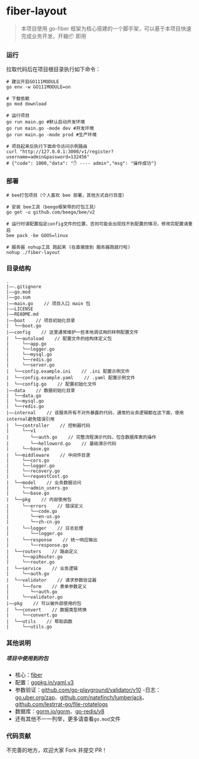 
# fiber-layout

> 本项目使用 go-fiber 框架为核心搭建的一个脚手架，可以基于本项目快速完成业务开发，开箱📦 即用


###  运行

拉取代码后在项目根目录执行如下命令：

```shell
# 建议开启GO111MODULE
go env -w GO111MODULE=on

# 下载依赖
go mod download

# 运行项目
go run main.go #默认启动开发环境
go run main.go -mode dev #开发环境
go run main.go -mode prod #生产环境

# 项目起来后执行下面命令访问示例路由
curl "http://127.0.0.1:3000/v1/register?username=admin&password=132456"
# {"code": 1000,"data": "✋ ---- admin","msg": "操作成功"}
```

### 部署

```shell
# bee打包项目（个人喜欢 bee 部署，其他方式自行百度）

# 安装 bee工具（beego框架带的打包工具）
go get -u github.com/beego/bee/v2

# 运行时请配置指定config文件的位置，否则可能会出现找不到配置的情况，修改完配置请重启
bee pack -be GOOS=linux

# 服务器 nohup工具 跑起来 (在直接放到 服务器跑就行啦)
nohup ./fiber-layout
```

### 目录结构

```
.
|——.gitignore
|——go.mod
|——go.sum
|——main.go    // 项目入口 main 包
|——LICENSE
|——README.md
|——boot    // 项目初始化目录
|  └──boot.go
|——config    // 这里通常维护一些本地调试用的样例配置文件
|  └──autoload    // 配置文件的结构体定义包
|     └──app.go
|     └──logger.go
|     └──mysql.go
|     └──redis.go
|     └──server.go
|  └──config.example.ini    // .ini 配置示例文件
|  └──config.example.yaml    // .yaml 配置示例文件
|  └──config.go    // 配置初始化文件
|——data    // 数据初始化目录
|  └──data.go
|  └──mysql.go
|  └──redis.go
|——internal    // 该服务所有不对外暴露的代码，通常的业务逻辑都在这下面，使用internal避免错误引用
|  └──controller    // 控制器代码
|     └──v1
|        └──auth.go    // 完整流程演示代码，包含数据库表的操作
|        └──helloword.go    // 基础演示代码
|     └──base.go
|  └──middleware    // 中间件目录
|     └──cors.go
|     └──logger.go
|     └──recovery.go
|     └──requestCost.go
|  └──model    // 业务数据访问
|     └──admin_users.go
|     └──base.go
|  └──pkg    // 内部使用包
|     └──errors    // 错误定义
|        └──code.go
|        └──en-us.go
|        └──zh-cn.go
|     └──logger    // 日志处理
|        └──logger.go
|     └──response    // 统一响应输出
|        └──response.go
|  └──routers    // 路由定义
|     └──apiRouter.go
|     └──router.go
|  └──service    // 业务逻辑
|     └──auth.go
|  └──validator    // 请求参数验证器
|     └──form    // 表单参数定义
|        └──auth.go
|     └──validator.go
|——pkg    // 可以被外部使用的包
|  └──convert    // 数据类型转换
|     └──convert.go
|  └──utils    // 帮助函数
|     └──utils.go
```
### 其他说明

##### 项目中使用到的包

- 核心：[fiber](https://github.com/gofiber/fiber)
- 配置：[gopkg.in/yaml.v3](https://github.com/go-yaml/yaml)
- 参数验证：[github.com/go-playground/validator/v10](https://github.com/go-playground/validator)
-日志：[go.uber.org/zap](https://github.com/uber-go/zap)、[github.com/natefinch/lumberjack](http://github.com/natefinch/lumberjack)、[github.com/lestrrat-go/file-rotatelogs](https://github.com/lestrrat-go/file-rotatelogs)
- 数据库：[gorm.io/gorm](https://github.com/go-gorm/gorm)、[go-redis/v8](https://github.com/go-redis/redis)
- 还有其他不一一列举，更多请查看`go.mod`文件

### 代码贡献

不完善的地方，欢迎大家 Fork 并提交 PR！